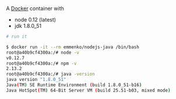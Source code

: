 A [Docker](https://www.docker.com/) container with

- node 0.12 (latest)
- jdk 1.8.0_51


```bash
# run it

$ docker run -it --rm emmenko/nodejs-java /bin/bash
root@a40b9cf4300a:/# node -v
v0.12.7
root@a40b9cf4300a:/# npm -v
2.13.2
root@a40b9cf4300a:/# java -version
java version "1.8.0_51"
Java(TM) SE Runtime Environment (build 1.8.0_51-b16)
Java HotSpot(TM) 64-Bit Server VM (build 25.51-b03, mixed mode)
```
